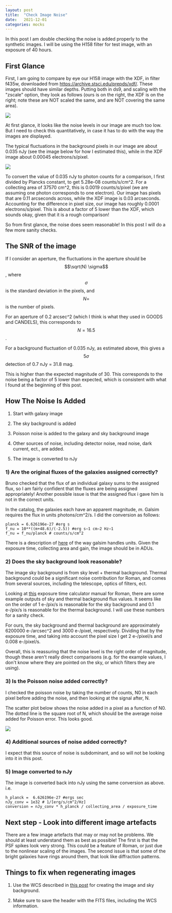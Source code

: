 ```yaml
---
layout: post
title:  "Check Image Noise"
date:   2021-12-01
categories: mocks
---
```


In this post I am double checking the noise is added properly to the synthetic images. I will be using the H158 filter for test image, with an exposure of 40 hours.

## First Glance

First, I am going to compare by eye our H158 image with the XDF, in filter f435w, downloaded from  https://archive.stsci.edu/prepds/xdf/. These images should have similar depths. Putting both in ds9, and scaling with the "zscale" option, they look as follows (ours is on the right, the XDF is on the right; note these are NOT scaled the same, and are NOT covering the same area).

<img src="{{ site.baseurl }}/assets/plots/20211201_compare.png">

At first glance, it looks like the noise levels in our image are much too low. But I need to check this quantitatively, in case it has to do with the way the images are displayed.

The typical fluctuations in the background pixels in our image are about 0.035 nJy (see the image below for how I estimated this), while in the XDF image about 0.00045 electrons/s/pixel.

<img src="{{ site.baseurl }}/assets/plots/20211201_H158noise.png">

To convert the value of 0.035 nJy to photon counts for a comparison, I first divided by Plancks constant, to get 5.28e-08 counts/s/cm^2. For a collecting area of  37570 cm^2, this is 0.0019 counts/s/pixel (we are assuming one photon corresponds to one electron). Our image has pixels that are 0.11 arcseconds across, while the XDF image is 0.03 arcseconds. Accounting for the difference in pixel size, our image has roughly 0.0001 electrons/s/pixel. This is about a factor of 5 lower than the XDF, which sounds okay, given that it is a rough comparison!

So from first glance, the noise does seem reasonable! In this post I will do a few more sanity checks.

## The SNR of the image

If I consider an aperture, the fluctuations in the aperture should be $$\sqrt(N) \sigma$$, where $$\sigma$$ is the standard deviation in the pixels, and $$N=$$ is the number of pixels.

For an aperture of 0.2 arcsec^2 (which I think is what they used in GOODS and CANDELS), this corresponds to $$N=16.5$$.

For a background fluctuation of 0.035 nJy, as estimated above, this gives a $$5 \sigma$$ detection of 0.7 nJy = 31.8 mag.

This is higher than the expected magnitude of 30. This corresponds to the noise being a factor of 5 lower than expected, which is consistent with what I found at the beginning of this post.



## How The Noise Is Added

1) Start with galaxy image

2) The sky background is added

3) Poisson noise is added to the galaxy and sky background image

4) Other sources of noise, including detector noise, read noise, dark current, ect., are added.

5) The image is converted to nJy



### 1) Are the original fluxes of the galaxies assigned correctly?


Bruno checked that the flux of an individual galaxy sums to the assigned flux, so I am fairly confident that the fluxes are being assigned appropriately! Another possible issue is that the assigned flux i gave him is not in the correct units.


In the catalog, the galaxies each have an apparent magnitude, $m$. Galsim requires the flux in units photons/cm^2/s. I did the conversion as follows:


```
planck = 6.626196e-27 #erg s
f_nu = 10**((m+48.6)/(-2.5)) #erg s−1 cm−2 Hz−1
f_nu = f_nu/planck # counts/s/cm^2
```

There is a description of  <a href="https://galsim-developers.github.io/GalSim/_build/html/units.html#flux-units">here</a> of the way galsim handles units. Given the exposure time, collecting area and gain, the image should be in ADUs.





### 2) Does the sky background look reasonable?

The image sky background is from sky level + thermal background. Thermal background could be a significant noise contribution for Roman, and comes from several sources, including the telescope, optics of filters, ect.

Looking at <a href="http://www.tapir.caltech.edu/~chirata/web/software/space-etc/Manual_v10.pdf">this</a> exposure time calculator manual for Roman, there are some example outputs of sky and thermal background flux values. It seems like on the order of 1 e-/pix/s is reasonable for the sky background and 0.1 e-/pix/s is reasonable for the thermal background. I will use these numbers for a sanity check.

For ours, the sky background and thermal background are approximately 6200000 e-/arcsec^2 and  3000 e-/pixel, respectively. Dividing that  by the exposure time, and taking into account the pixel size I get 2 e-/pixel/s and 0.008 e-/pixel/s.

Overall, this is reassuring that the noise level is the right order of magnitude, though these aren't really direct comparisons (e.g. for the example values, I don't know where they are pointed on the sky, or which filters they are using).



### 3) Is the Poisson noise added correctly?

I checked the poisson noise by taking the number of counts, N0 in each pixel before adding the noise, and then looking at the signal after, N.

The scatter plot below shows the noise added in a pixel as a function of N0. The dotted line is the square root of N, which should be the average noise added for Poisson error. This looks good.

<img src="{{ site.baseurl }}/assets/plots/20211201_poissonnoise.png">


### 4) Additional sources of noise added correctly?

I expect that this source of noise is subdominant, and so will not be looking into it in this post.

<!---CCD noise... check same as Poisson + Gaussian--->

### 5) Image converted to nJy

The image is converted back into nJy using the same conversion as above. i.e.

```
h_planck =  6.626196e-27 #ergs sec
nJy_conv = 1e32 # 1/[erg/s/cm^2/Hz]
conversion = nJy_conv * h_planck / collecting_area / exposure_time
```





## Next step - Look into different image artefacts

There are a few image artefacts that may or may not be problems. We should at least understand them as best as possible! The first is that the PSF spikes look very strong. This could be a feature of Roman, or just due to the nonlinear scaling of the images. The second issue is that some of the bright galaxies have rings around them, that look like diffraction patterns.


## Things to fix when regenerating images

1) Use the WCS described in <a href="https://ndrakos.github.io/blog/mocks/World_Coordinate_System/">this post<a> for creating the image and sky background.

2) Make sure to save the header with the FITS files, including the WCS information.
